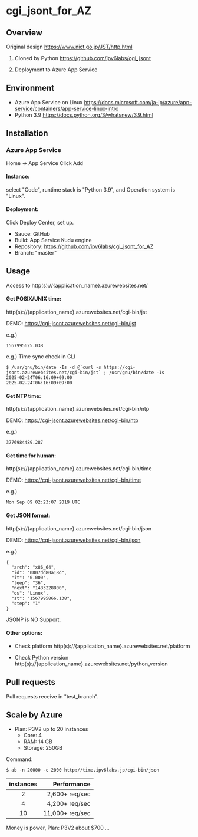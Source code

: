 # cgi_jsont_for_AZ


## Overview

Original design https://www.nict.go.jp/JST/http.html

1. Cloned by Python https://github.com/ipv6labs/cgi_jsont

2. Deployment to Azure App Service


## Environment

- Azure App Service on Linux    https://docs.microsoft.com/ja-jp/azure/app-service/containers/app-service-linux-intro
- Python 3.9    https://docs.python.org/3/whatsnew/3.9.html


## Installation

### Azure App Service

Home -> App Service   Click Add

#### Instance:

select "Code", runtime stack is "Python 3.9", and Operation system is "Linux".

#### Deployment:

Click Deploy Center, set up.

- Sauce: GitHub
- Build: App Service Kudu engine
- Repository: https://github.com/ipv6labs/cgi_jsont_for_AZ
- Branch: "master"

## Usage

Access to http(s)://{application_name}.azurewebsites.net/

#### Get POSIX/UNIX time:

http(s)://{application_name}.azurewebsites.net/cgi-bin/jst

DEMO: https://cgi-jsont.azurewebsites.net/cgi-bin/jst

e.g.)
```
1567995625.038
```

e.g.) Time sync check in CLI
```
$ /usr/gnu/bin/date -Is -d @`curl -s https://cgi-jsont.azurewebsites.net/cgi-bin/jst` ; /usr/gnu/bin/date -Is
2025-02-24T06:16:09+09:00
2025-02-24T06:16:09+09:00
```

#### Get NTP time:

http(s)://{application_name}.azurewebsites.net/cgi-bin/ntp

DEMO: https://cgi-jsont.azurewebsites.net/cgi-bin/ntp

e.g.)
```
3776984489.287
```

#### Get time for human:

http(s)://{application_name}.azurewebsites.net/cgi-bin/time

DEMO: https://cgi-jsont.azurewebsites.net/cgi-bin/time

e.g.)
```
Mon Sep 09 02:23:07 2019 UTC
```

#### Get JSON format:

http(s)://{application_name}.azurewebsites.net/cgi-bin/json

DEMO: https://cgi-jsont.azurewebsites.net/cgi-bin/json

e.g.)
```
{
  "arch": "x86_64",
  "id": "0807dd80a18d",
  "it": "0.000",
  "leep": "36",
  "next": "1483228800",
  "os": "Linux",
  "st": "1567995866.138",
  "step": "1"
}
```

JSONP is NO Support.


#### Other options:

- Check platform http(s)://{application_name}.azurewebsites.net/platform

- Check Python version http(s)://{application_name}.azurewebsites.net/python_version


## Pull requests

Pull requests receive in "test_branch".

## Scale by Azure

- Plan: P3V2 up to 20 instances
  - Core: 4
  - RAM: 14 GB
  - Storage: 250GB

Command:
~~~
$ ab -n 20000 -c 2000 http://time.ipv6labs.jp/cgi-bin/json
~~~

|instances|    Performance|
:---:|---: 
|        2| 2,600+ req/sec|
|        4| 4,200+ req/sec|
|       10|11,000+ req/sec|

Money is power, Plan: P3V2 about $700 ...

